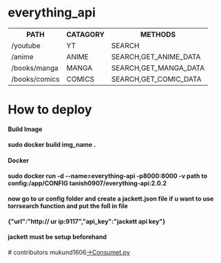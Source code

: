 # everything_api

<table>
    <tr>
        <th>PATH</th>   
        <th>CATAGORY</th>
        <th>METHODS</th>
    </tr>
    <tr><td>/youtube</td><td>YT</td><td>SEARCH</td></tr>
    <tr><td>/anime</td><td>ANIME</td><td>SEARCH,GET_ANIME_DATA</td></tr>
    <tr><td>/books/manga</td><td>MANGA</td><td>SEARCH,GET_MANGA_DATA</td></tr>
    <tr><td>/books/comics</td><td>COMICS</td><td>SEARCH,GET_COMIC_DATA</td></tr>
</table>
<h1>How to deploy</h1>
<h4>Build Image<h4>
<b>sudo docker build img_name .</b>
<h4>Docker</h4>
<b>sudo docker run -d --name=everything-api -p8000:8000 -v path to config:/app/CONFIG tanish0907/everything-api:2.0.2</b>
<h4>now go to ur config folder and create a jackett.json file if u want to use torrsearch function and put the foll in file</h4>
<b>{"url":"http:// ur ip:9117","api_key":"jackett api key"}</b>
<h4>jackett must be setup beforehand</h4>
# contributors 
mukund1606<a href="https://github.com/mukund1606/consumet.py">->Consumet.py</a>
